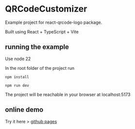 
# QRCodeCustomizer

Example project for react-qrcode-logo package.

Built using React + TypeScript + Vite

## running the example

Use node 22

In the root folder of the project run

`npm install`

`npm run dev`

The project will be reachable in your browser at localhost:5173

## online demo

Try it here > [github pages](https://gcoro.github.io/QRCodeCustomizer/)
